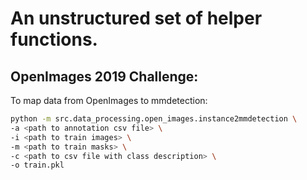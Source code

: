 # An unstructured set of helper functions.


## OpenImages 2019 Challenge:

To map data from OpenImages to mmdetection: 

```bash
python -m src.data_processing.open_images.instance2mmdetection \
-a <path to annotation csv file> \
-i <path to train images> \
-m <path to train masks> \
-c <path to csv file with class description> \
-o train.pkl
```